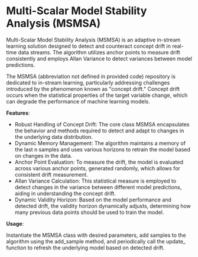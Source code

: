 # Multi-Scalar Model Stability Analysis (MSMSA)
Multi-Scalar Model Stability Analysis (MSMSA) is an adaptive in-stream learning solution designed to detect and counteract concept drift in real-time data streams. The algorithm utilizes anchor points to measure drift consistently and employs Allan Variance to detect variances between model predictions.



The MSMSA (abbreviation not defined in provided code) repository is dedicated to in-stream learning, particularly addressing challenges introduced by the phenomenon known as "concept drift." Concept drift occurs when the statistical properties of the target variable change, which can degrade the performance of machine learning models.

**Features**:

- Robust Handling of Concept Drift: The core class MSMSA encapsulates the behavior and methods required to detect and adapt to changes in the underlying data distribution.
- Dynamic Memory Management: The algorithm maintains a memory of the last n samples and uses various horizons to retrain the model based on changes in the data.
- Anchor Point Evaluation: To measure the drift, the model is evaluated across various anchor points, generated randomly, which allows for consistent drift measurement.
- Allan Variance Calculation: This statistical measure is employed to detect changes in the variance between different model predictions, aiding in understanding the concept drift.
- Dynamic Validity Horizon: Based on the model performance and detected drift, the validity horizon dynamically adjusts, determining how many previous data points should be used to train the model.


**Usage**:

Instantiate the MSMSA class with desired parameters, add samples to the algorithm using the add_sample method, and periodically call the update_ function to refresh the underlying model based on detected drift.
